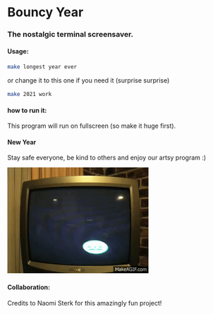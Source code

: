 # Bouncy Year
### The nostalgic terminal screensaver.



#### Usage:
```bash
make longest year ever 
```
or change it to this one if you need it (surprise surprise)
```bash
make 2021 work
```
#### how to run it:
This program will run on fullscreen (so make it huge first). 


#### New Year
Stay safe everyone, be kind to others and enjoy our artsy program :)

![](ArtsyContest/satisfying.gif)

#### Collaboration:

Credits to Naomi Sterk for this amazingly fun project!
